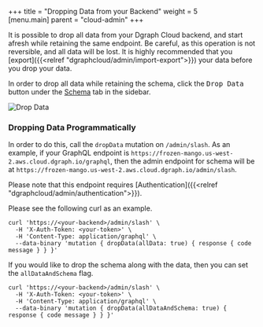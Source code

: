 +++
title = "Dropping Data from your Backend"
weight = 5   
[menu.main]
    parent = "cloud-admin"
+++

It is possible to drop all data from your Dgraph Cloud backend, and start afresh while retaining the same endpoint. Be careful, as this operation is not reversible, and all data will be lost. It is highly recommended that you [export]({{<relref "dgraphcloud/admin/import-export">}}) your data before you drop your data.

In order to drop all data while retaining the schema, click the <kbd>Drop Data</kbd> button under the [Schema](https://cloud.dgraph.io/_/schema) tab in the sidebar.

![Drop Data](/images/drop-data.png)

### Dropping Data Programmatically

In order to do this, call the `dropData` mutation on `/admin/slash`. As an example, if your GraphQL endpoint is `https://frozen-mango.us-west-2.aws.cloud.dgraph.io/graphql`, then the admin endpoint for schema will be at `https://frozen-mango.us-west-2.aws.cloud.dgraph.io/admin/slash`.

Please note that this endpoint requires [Authentication]({{<relref "dgraphcloud/admin/authentication">}}).

Please see the following curl as an example.

```
curl 'https://<your-backend>/admin/slash' \
  -H 'X-Auth-Token: <your-token>' \
  -H 'Content-Type: application/graphql' \
  --data-binary 'mutation { dropData(allData: true) { response { code message } } }'
```

If you would like to drop the schema along with the data, then you can set the `allDataAndSchema` flag.

```
curl 'https://<your-backend>/admin/slash' \
  -H 'X-Auth-Token: <your-token>' \
  -H 'Content-Type: application/graphql' \
  --data-binary 'mutation { dropData(allDataAndSchema: true) { response { code message } } }'
```
